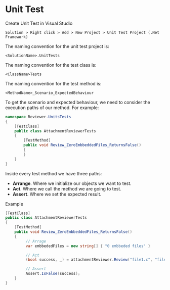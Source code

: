 # Unit Test
Create Unit Test in Visual Studio

`Solution > Right click > Add > New Project > Unit Test Project (.Net Framework)`

The naming convention for the unit test project is:

`<SolutionName>.UnitTests`

The naming convention for the test class is:

`<ClassName>Tests`

The naming convention for the test method is: 

`<MethodName>_Scenario_ExpectedBehaviour`

To get the scenario and expected behaviour, we need to consider the execution paths of our method. For example:

```cs
namespace Reviewer.UnitsTests
{
    [TestClass]
    public class AttachmentReviewerTests
    {
        [TestMethod]
        public void Review_ZeroEmbbeddedFiles_ReturnsFalse()
        {
        }
    }
}
```

Inside every test method we have three paths: 
* **Arrange**. Where we initialize our objects we want to test.
* **Act**. Where we call the method we are going to test.
* **Assert**. Where we set the expected result.

Example

```cs
[TestClass]
public class AttachmentReviewerTests
{
    [TestMethod]
    public void Review_ZeroEmbbeddedFiles_ReturnsFalse()
    {
         // Arrage
         var embbededFiles = new string[] { "0 embbeded files" }

         // Act
         (bool success, _) = attachmentReviewer.Review("file1.c", "file2.h", embbededFiles);

         // Assert
         Assert.IsFalse(success);
    }
}
```
